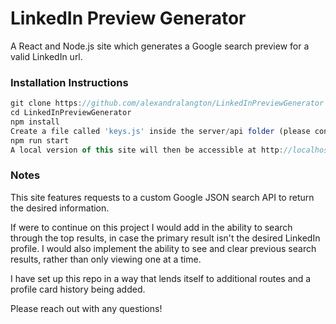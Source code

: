 # LinkedIn Preview Generator

A React and Node.js site which generates a Google search preview for a valid LinkedIn url.

### Installation Instructions

```js
git clone https://github.com/alexandralangton/LinkedInPreviewGenerator
cd LinkedInPreviewGenerator
npm install
Create a file called 'keys.js' inside the server/api folder (please contact me for the details)
npm run start
A local version of this site will then be accessible at http://localhost:3000/
```

### Notes

This site features requests to a custom Google JSON search API to return the desired information.

If were to continue on this project I would add in the ability to search through the top results, in case the primary result isn't the desired LinkedIn profile. I would also implement the ability to see and clear previous search results, rather than only viewing one at a time.

I have set up this repo in a way that lends itself to additional routes and a profile card history being added.

Please reach out with any questions!
